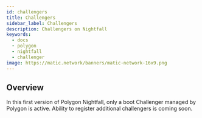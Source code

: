```yaml
---
id: challengers
title: Challengers
sidebar_label: Challengers
description: Challengers on Nightfall
keywords:
  - docs
  - polygon
  - nightfall
  - challenger
image: https://matic.network/banners/matic-network-16x9.png
---
```


## Overview
In this first version of Polygon Nightfall, only a boot Challenger managed by Polygon is active. Ability to register additional challengers is coming soon.

